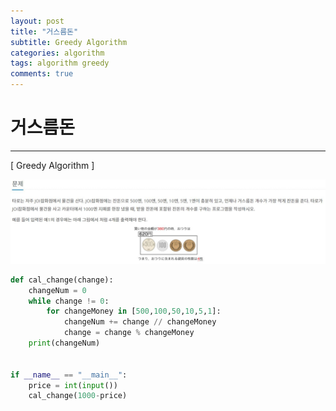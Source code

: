 ```yaml
---
layout: post
title: "거스름돈"
subtitle: Greedy Algorithm
categories: algorithm
tags: algorithm greedy
comments: true
---
```


# 거스름돈

---
[ Greedy Algorithm ]

![change](./images/거스름돈.jpg)

```python
def cal_change(change):
    changeNum = 0
    while change != 0:
        for changeMoney in [500,100,50,10,5,1]:
            changeNum += change // changeMoney
            change = change % changeMoney
    print(changeNum)


if __name__ == "__main__":
    price = int(input())
    cal_change(1000-price)
```
